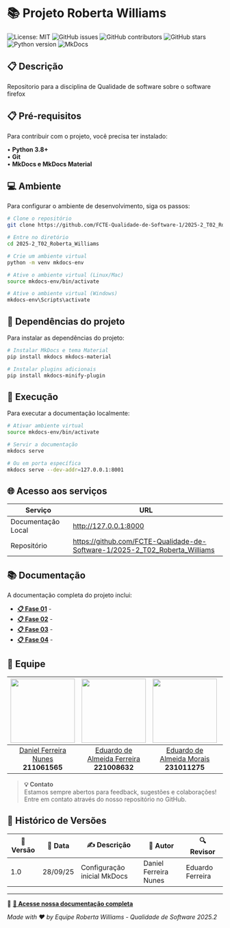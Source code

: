 # 📚 Projeto Roberta Williams

![License: MIT](https://img.shields.io/badge/License-MIT-yellow.svg)
![GitHub issues](https://img.shields.io/github/issues/FCTE-Qualidade-de-Software-1/2025-2_T02_Roberta_Williams)
![GitHub contributors](https://img.shields.io/github/contributors/FCTE-Qualidade-de-Software-1/2025-2_T02_Roberta_Williams)
![GitHub stars](https://img.shields.io/github/stars/FCTE-Qualidade-de-Software-1/2025-2_T02_Roberta_Williams)
![Python version](https://img.shields.io/badge/python-3.8%2B-blue)
![MkDocs](https://img.shields.io/badge/docs-mkdocs%20material-blue)

## 📋 Descrição

Repositorio para a disciplina de Qualidade de software sobre o software firefox

## 📋 Pré-requisitos

Para contribuir com o projeto, você precisa ter instalado:

• **Python 3.8+**  
• **Git**  
• **MkDocs e MkDocs Material**

## 💻 Ambiente

Para configurar o ambiente de desenvolvimento, siga os passos:

```bash
# Clone o repositório
git clone https://github.com/FCTE-Qualidade-de-Software-1/2025-2_T02_Roberta_Williams.git

# Entre no diretório
cd 2025-2_T02_Roberta_Williams

# Crie um ambiente virtual
python -m venv mkdocs-env

# Ative o ambiente virtual (Linux/Mac)
source mkdocs-env/bin/activate

# Ative o ambiente virtual (Windows)
mkdocs-env\Scripts\activate
```

## 📁 Dependências do projeto

Para instalar as dependências do projeto:

```bash
# Instalar MkDocs e tema Material
pip install mkdocs mkdocs-material

# Instalar plugins adicionais
pip install mkdocs-minify-plugin
```

## 💾 Execução

Para executar a documentação localmente:

```bash
# Ativar ambiente virtual
source mkdocs-env/bin/activate

# Servir a documentação
mkdocs serve

# Ou em porta específica
mkdocs serve --dev-addr=127.0.0.1:8001
```

## 🌐 Acesso aos serviços

| Serviço | URL |
|---------|-----|
| Documentação Local | http://127.0.0.1:8000 |
| Repositório | https://github.com/FCTE-Qualidade-de-Software-1/2025-2_T02_Roberta_Williams |

## 📚 Documentação

A documentação completa do projeto inclui:

- **[📋 Fase 01](https://fcte-qualidade-de-software-1.github.io/2025-2_T02_Roberta_Williams/fases/fases01/)** - 
- **[📋 Fase 02](https://fcte-qualidade-de-software-1.github.io/2025-2_T02_Roberta_Williams/fases/fases02/)** - 
- **[📋 Fase 03](https://fcte-qualidade-de-software-1.github.io/2025-2_T02_Roberta_Williams/fases/fases03/)** -
- **[📋 Fase 04](https://fcte-qualidade-de-software-1.github.io/2025-2_T02_Roberta_Williams/fases/fases04/)** - 

## 👥 Equipe

| <a href="https://github.com/Mach1r0"><img src="https://github.com/Mach1r0.png" width="150"></a> | <a href="https://github.com/eduardoferre"><img src="https://github.com/eduardoferre.png" width="150"></a> | <a href="https://github.com/Edumorais08"><img src="https://github.com/Edumorais08.png" width="150"></a> | <a href="https://github.com/juliatakaki"><img src="https://github.com/juliatakaki.png" width="150"></a> | <a href="https://github.com/MatheussBrant"><img src="https://github.com/MatheussBrant.png" width="150"></a> |
| :----------: | :----------: | :----------: | :----------: | :----------: |
| [Daniel Ferreira Nunes](https://github.com/Mach1r0)<br>**211061565** | [Eduardo de Almeida Ferreira](https://github.com/eduardoferre)<br>**221008632** | [Eduardo de Almeida Morais](https://github.com/Edumorais08)<br>**231011275** | [Julia Takaki Neves](https://github.com/juliatakaki)<br>**221029249** | [Matheus de Siqueira Brant](https://github.com/MatheussBrant)<br>**222037737** |

> **💡 Contato**  
> Estamos sempre abertos para feedback, sugestões e colaborações!  
> Entre em contato através do nosso repositório no GitHub.

## 📅 Histórico de Versões

| 📌 Versão | 📆 Data | ✍️ Descrição | 👤 Autor | 🔍 Revisor |
|-----------|---------|--------------|----------|------------|
| 1.0 | 28/09/25 | Configuração inicial MkDocs | Daniel Ferreira Nunes | Eduardo Ferreira |

---

🔗 **[📖 Acesse nossa documentação completa](https://fcte-qualidade-de-software-1.github.io/2025-2_T02_Roberta_Williams/)**

*Made with ❤️ by Equipe Roberta Williams - Qualidade de Software 2025.2*
